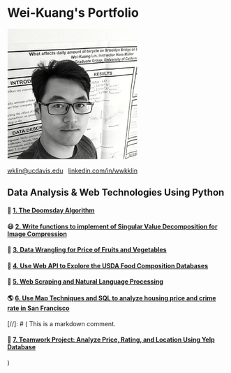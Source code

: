 # Wei-Kuang's Portfolio
<img src="Picture/me.jpg" height="300"> 

wklin@ucdavis.edu   &nbsp;  <a href = https://www.linkedin.com/in/wwkklin/> linkedin.com/in/wwkklin </a>


## Data Analysis &amp; Web Technologies Using Python

#### :date: <a href = "https://nbviewer.jupyter.org/github/Wei-Kuang/STA141B/blob/master/HW1/hw1_2019.ipynb">1. The Doomsday Algorithm </a>  

#### :smiley: <a href = "https://nbviewer.jupyter.org/github/Wei-Kuang/STA141B/blob/master/HW2/hw2_2019.ipynb">2. Write functions to implement of Singular Value Decomposition for Image Compression</a> 

#### :watermelon: <a href = "https://nbviewer.jupyter.org/github/Wei-Kuang/STA141B/blob/master/HW3/hw3_2019.ipynb">3. Data Wrangling for Price of Fruits and Vegetables</a> 

#### :pizza: <a href = "https://nbviewer.jupyter.org/github/Wei-Kuang/STA141B/blob/master/HW4/hw4_2019.ipynb">4. Use Web API to Explore the USDA Food Composition Databases</a>

#### :newspaper: <a href = "https://nbviewer.jupyter.org/github/Wei-Kuang/STA141B/blob/master/HW5/hw5_2019.ipynb">5. Web Scraping and Natural Language Processing</a>    

#### :earth_americas: <a href = "https://nbviewer.jupyter.org/github/Wei-Kuang/STA141B/blob/master/HW6/hw6_2019.ipynb">6. Use Map Techniques and SQL to analyze housing price and crime rate in San Francisco</a> 

[//]: # ( This is a markdown comment.
#### :fries: <a href = "https://nbviewer.jupyter.org/Wei-Kuang/STA141B/blob/master/FInalProject/141B%20Final%20Project_2019.ipynb"> 7. Teamwork Project: Analyze Price, Rating, and Location Using Yelp Database </a> 
)


